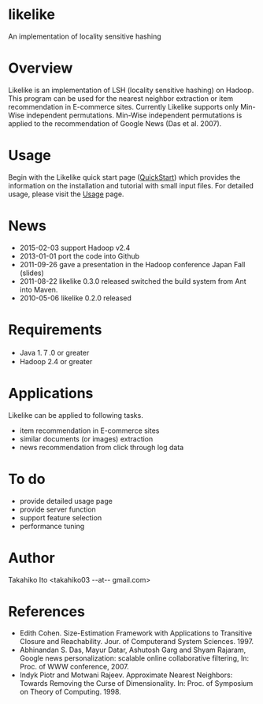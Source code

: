 likelike
========

An implementation of locality sensitive hashing

Overview
============

Likelike is an implementation of LSH (locality sensitive hashing) on Hadoop. This program can be used for the nearest neighbor extraction or item recommendation in E-commerce sites. Currently Likelike supports only Min-Wise independent permutations. Min-Wise independent permutations is applied to the recommendation of Google News (Das et al. 2007).

Usage
========
Begin with the Likelike quick start page ([QuickStart](https://github.com/takahi-i/likelike/wiki/Qick-Start)) which provides the information on the installation and tutorial with small input files. For detailed usage, please visit the [Usage](https://github.com/takahi-i/likelike/wiki/Usage) page.

News
======
- 2015-02-03 support Hadoop v2.4
- 2013-01-01 port the code into Github
- 2011-09-26 gave a presentation in the Hadoop conference Japan Fall (slides)
- 2011-08-22 likelike 0.3.0 released
switched the build system from Ant into Maven.
- 2010-05-06 likelike 0.2.0 released

Requirements
===============
- Java 1.７.0 or greater
- Hadoop 2.4 or greater

Applications
==============
Likelike can be applied to following tasks.

- item recommendation in E-commerce sites
- similar documents (or images) extraction
- news recommendation from click through log data

To do
========
- provide detailed usage page
- provide server function
- support feature selection
- performance tuning

Author
==========
Takahiko Ito <takahiko03 --at-- gmail.com>

References
===========
- Edith Cohen. Size-Estimation Framework with Applications to Transitive Closure and Reachability. Jour. of Computerand System Sciences. 1997.
- Abhinandan S. Das, Mayur Datar, Ashutosh Garg and Shyam Rajaram, Google news personalization: scalable online collaborative filtering, In: Proc. of WWW conference, 2007.
- Indyk Piotr and Motwani Rajeev. Approximate Nearest Neighbors: Towards Removing the Curse of Dimensionality. In: Proc. of Symposium on Theory of Computing. 1998.
